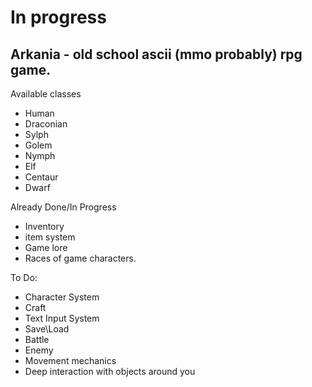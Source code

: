 # In progress

## Arkania - old school ascii (mmo probably) rpg game.

Available classes
- Human
- Draconian 
- Sylph
- Golem
- Nymph
- Elf
- Centaur
- Dwarf



Already Done/In Progress
- Inventory
- item system
- Game lore
- Races of game characters.
  
To Do:
- Character System
- Craft
- Text Input System
- Save\Load
- Battle
- Enemy
- Movement mechanics
- Deep interaction with objects around you
